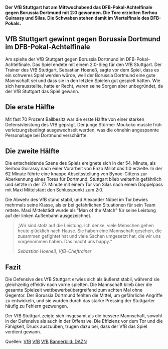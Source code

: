 **Der VfB Stuttgart hat am Mittwochabend das DFB-Pokal-Achtelfinale gegen Borussia Dortmund mit 2:0 gewonnen. Die Tore erzielten Serhou Guirassy und Silas. Die Schwaben stehen damit im Viertelfinale des DFB-Pokals.**

## VfB Stuttgart gewinnt gegen Borussia Dortmund im DFB-Pokal-Achtelfinale

Am spielte der VfB Stuttgart gegen Borussia Dortmund im DFB-Pokal-Achtelfinale. Das Spiel endete mit einem 2:0-Sieg für den VfB Stuttgart. Der Trainer des VfB Stuttgart, Sebastian Hoeneß, sagte vor dem Spiel, dass es ein schweres Spiel werden würde, weil der Borussia Dortmund eine gute Mannschaft sei und dass sie in den letzten Spielen gut gespielt hätten. Wie sich herausstellte, hatte er Recht, waren seine Sorgen aber unbegründet, da der VfB Stuttgart das Spiel gewann.

## Die erste Hälfte

Mit fast 70 Prozent Ballbesitz war die erste Hälfte von einer starken Defensivleistung des VfB geprägt. Der junge Stürmer Moukoko musste früh verletzungsbedingt ausgewechselt werden, was die ohnehin angespannte Personallage bei Dortmund verschärfte.

## Die zweite Hälfte

Die entscheidende Szene des Spiels ereignete sich in der 54. Minute, als Serhou Guirassy nach einer Vorarbeit von Enzo Millot das 1:0 erzielte. In der 62 Minute führte eine knappe Abseitsstellung von Bynoe-Gittens zur Aberkennung eines Tores für Dortmund. Stuttgart blieb weiterhin gefährlich und setzte in der 77. Minute mit einem Tor von Silas nach einem Doppelpass mit Maxi Mittelstädt den Schlusspunkt zum 2:0.

Die Abwehr des VfB stand stabil, und Alexander Nübel im Tor bewies mehrmals seine Klasse, als er bei gefährlichen Situationen für sein Team rettete. Maxi Mittelstädt wurde als "Man of the Match" für seine Leistung auf der linken Außenbahn ausgezeichnet.

> „Wir sind stolz auf die Leistung. Ich denke, viele Menschen gehen heute glücklich nach Hause. Sie haben eine Mannschaft gesehen, die zusammen gefightet hat und viele Sachen umgesetzt hat, die wir uns vorgenommen haben. Das macht uns happy.“
> 
> *<cite>Sebastian Hoeneß, VfB-Cheftrainer</cite>*

## Fazit

Die Defensive des VfB Stuttgart erwies sich als äußerst stabil, während sie gleichzeitig effektiv nach vorne spielten. Die Mannschaft blieb über die gesamte Spielzeit wettbewerbsübergreifend zum achten Mal ohne Gegentor. Der Borussia Dortmund fehlten die Mittel, um gefährliche Angriffe zu entwickeln, und sie wurden durch das starke Pressing der Stuttgarter häufig zu Fehlern gezwungen.

Der VfB Stuttgart zeigte sich insgesamt als die bessere Mannschaft, sowohl in der Defensive als auch in der Offensive. Die Effizienz vor dem Tor und die Fähigkeit, Druck auszuüben, trugen dazu bei, dass der VfB das Spiel verdient gewann.

Quellen: [VfB](https://www.vfb.de/de/vfb/profis/saison/dfb-pokal/2324/achtelfinale-vfb-stuttgart-borussia-dortmund/) [VfB](https://www.vfb.de/de/vfb/aktuell/neues/profis/2324/sebastian-hoeness-vor-dfb-pokal-vs--borussia-dortmund/) [VfB](https://www.vfb.de/de/vfb/aktuell/neues/profis/2324/rueckblick-dfb-pokal-vfb-stuttgart-borussia-dortmund-2324/) [Bannerbild: DAZN](https://www.dazn.com/de-DE/news/fu%C3%9Fball/we-zeigt-uebertraegt-vfb-stuttgart-bvb-dortmund-live-tv-stream/fhcn45udwa2y1fagchh3t60rr)